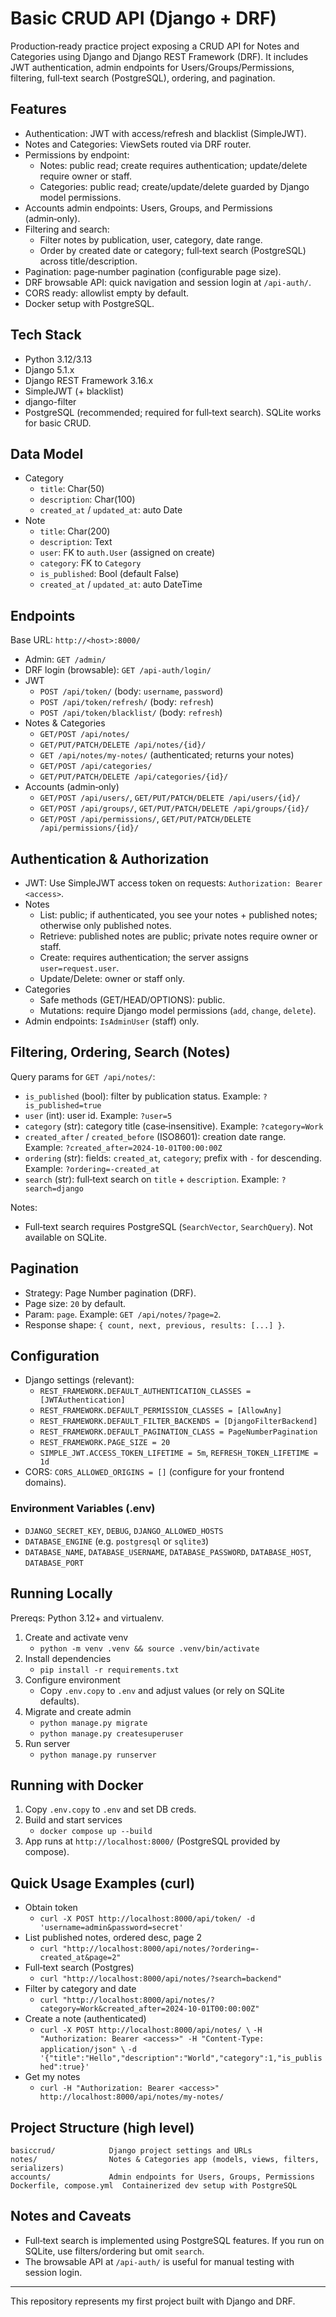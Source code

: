 # Basic CRUD API (Django + DRF)

Production‑ready practice project exposing a CRUD API for Notes and Categories using Django and Django REST Framework (DRF). It includes JWT authentication, admin endpoints for Users/Groups/Permissions, filtering, full‑text search (PostgreSQL), ordering, and pagination.

## Features

- Authentication: JWT with access/refresh and blacklist (SimpleJWT).
- Notes and Categories: ViewSets routed via DRF router.
- Permissions by endpoint:
  - Notes: public read; create requires authentication; update/delete require owner or staff.
  - Categories: public read; create/update/delete guarded by Django model permissions.
- Accounts admin endpoints: Users, Groups, and Permissions (admin‑only).
- Filtering and search:
  - Filter notes by publication, user, category, date range.
  - Order by created date or category; full‑text search (PostgreSQL) across title/description.
- Pagination: page‑number pagination (configurable page size).
- DRF browsable API: quick navigation and session login at `/api-auth/`.
- CORS ready: allowlist empty by default.
- Docker setup with PostgreSQL.

## Tech Stack

- Python 3.12/3.13
- Django 5.1.x
- Django REST Framework 3.16.x
- SimpleJWT (+ blacklist)
- django-filter
- PostgreSQL (recommended; required for full‑text search). SQLite works for basic CRUD.

## Data Model

- Category
  - `title`: Char(50)
  - `description`: Char(100)
  - `created_at` / `updated_at`: auto Date
- Note
  - `title`: Char(200)
  - `description`: Text
  - `user`: FK to `auth.User` (assigned on create)
  - `category`: FK to `Category`
  - `is_published`: Bool (default False)
  - `created_at` / `updated_at`: auto DateTime

## Endpoints

Base URL: `http://<host>:8000/`

- Admin: `GET /admin/`
- DRF login (browsable): `GET /api-auth/login/`
- JWT
  - `POST /api/token/` (body: `username`, `password`)
  - `POST /api/token/refresh/` (body: `refresh`)
  - `POST /api/token/blacklist/` (body: `refresh`)
- Notes & Categories
  - `GET/POST /api/notes/`
  - `GET/PUT/PATCH/DELETE /api/notes/{id}/`
  - `GET /api/notes/my-notes/` (authenticated; returns your notes)
  - `GET/POST /api/categories/`
  - `GET/PUT/PATCH/DELETE /api/categories/{id}/`
- Accounts (admin‑only)
  - `GET/POST /api/users/`, `GET/PUT/PATCH/DELETE /api/users/{id}/`
  - `GET/POST /api/groups/`, `GET/PUT/PATCH/DELETE /api/groups/{id}/`
  - `GET/POST /api/permissions/`, `GET/PUT/PATCH/DELETE /api/permissions/{id}/`

## Authentication & Authorization

- JWT: Use SimpleJWT access token on requests: `Authorization: Bearer <access>`.
- Notes
  - List: public; if authenticated, you see your notes + published notes; otherwise only published notes.
  - Retrieve: published notes are public; private notes require owner or staff.
  - Create: requires authentication; the server assigns `user=request.user`.
  - Update/Delete: owner or staff only.
- Categories
  - Safe methods (GET/HEAD/OPTIONS): public.
  - Mutations: require Django model permissions (`add`, `change`, `delete`).
- Admin endpoints: `IsAdminUser` (staff) only.

## Filtering, Ordering, Search (Notes)

Query params for `GET /api/notes/`:

- `is_published` (bool): filter by publication status. Example: `?is_published=true`
- `user` (int): user id. Example: `?user=5`
- `category` (str): category title (case‑insensitive). Example: `?category=Work`
- `created_after` / `created_before` (ISO8601): creation date range. Example: `?created_after=2024-10-01T00:00:00Z`
- `ordering` (str): fields: `created_at`, `category`; prefix with `-` for descending. Example: `?ordering=-created_at`
- `search` (str): full‑text search on `title` + `description`. Example: `?search=django`

Notes:
- Full‑text search requires PostgreSQL (`SearchVector`, `SearchQuery`). Not available on SQLite.

## Pagination

- Strategy: Page Number pagination (DRF).
- Page size: `20` by default.
- Param: `page`. Example: `GET /api/notes/?page=2`.
- Response shape: `{ count, next, previous, results: [...] }`.

## Configuration

- Django settings (relevant):
  - `REST_FRAMEWORK.DEFAULT_AUTHENTICATION_CLASSES = [JWTAuthentication]`
  - `REST_FRAMEWORK.DEFAULT_PERMISSION_CLASSES = [AllowAny]`
  - `REST_FRAMEWORK.DEFAULT_FILTER_BACKENDS = [DjangoFilterBackend]`
  - `REST_FRAMEWORK.DEFAULT_PAGINATION_CLASS = PageNumberPagination`
  - `REST_FRAMEWORK.PAGE_SIZE = 20`
  - `SIMPLE_JWT.ACCESS_TOKEN_LIFETIME = 5m`, `REFRESH_TOKEN_LIFETIME = 1d`
- CORS: `CORS_ALLOWED_ORIGINS = []` (configure for your frontend domains).

### Environment Variables (.env)

- `DJANGO_SECRET_KEY`, `DEBUG`, `DJANGO_ALLOWED_HOSTS`
- `DATABASE_ENGINE` (e.g. `postgresql` or `sqlite3`)
- `DATABASE_NAME`, `DATABASE_USERNAME`, `DATABASE_PASSWORD`, `DATABASE_HOST`, `DATABASE_PORT`

## Running Locally

Prereqs: Python 3.12+ and virtualenv.

1) Create and activate venv
   - `python -m venv .venv && source .venv/bin/activate`
2) Install dependencies
   - `pip install -r requirements.txt`
3) Configure environment
   - Copy `.env.copy` to `.env` and adjust values (or rely on SQLite defaults).
4) Migrate and create admin
   - `python manage.py migrate`
   - `python manage.py createsuperuser`
5) Run server
   - `python manage.py runserver`

## Running with Docker

1) Copy `.env.copy` to `.env` and set DB creds.
2) Build and start services
   - `docker compose up --build`
3) App runs at `http://localhost:8000/` (PostgreSQL provided by compose).

## Quick Usage Examples (curl)

- Obtain token
  - `curl -X POST http://localhost:8000/api/token/ -d 'username=admin&password=secret'`
- List published notes, ordered desc, page 2
  - `curl "http://localhost:8000/api/notes/?ordering=-created_at&page=2"`
- Full‑text search (Postgres)
  - `curl "http://localhost:8000/api/notes/?search=backend"`
- Filter by category and date
  - `curl "http://localhost:8000/api/notes/?category=Work&created_after=2024-10-01T00:00:00Z"`
- Create a note (authenticated)
  - `curl -X POST http://localhost:8000/api/notes/ \`
    `-H "Authorization: Bearer <access>" -H "Content-Type: application/json" \`
    `-d '{"title":"Hello","description":"World","category":1,"is_published":true}'`
- Get my notes
  - `curl -H "Authorization: Bearer <access>" http://localhost:8000/api/notes/my-notes/`

## Project Structure (high level)

```
basiccrud/            Django project settings and URLs
notes/                Notes & Categories app (models, views, filters, serializers)
accounts/             Admin endpoints for Users, Groups, Permissions
Dockerfile, compose.yml  Containerized dev setup with PostgreSQL
```

## Notes and Caveats

- Full‑text search is implemented using PostgreSQL features. If you run on SQLite, use filters/ordering but omit `search`.
- The browsable API at `/api-auth/` is useful for manual testing with session login.

---

This repository represents my first project built with Django and DRF.